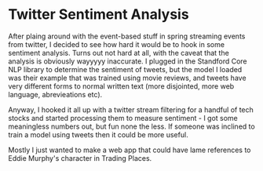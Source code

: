 # Twitter Sentiment Analysis  

After plaing around with the event-based stuff in spring streaming events from twitter, I decided to see how hard it would be to hook in some sentiment analysis.  Turns out not hard at all, with the caveat that the analysis is obviously wayyyyy inaccurate. I plugged in the Standford Core NLP library to determine the sentiment of tweets, but the model I loaded was their example that was trained using movie reviews, and tweets have very different forms to normal written text (more disjointed, more web language, abrevieations etc).

Anyway, I hooked it all up with a twitter stream filtering for a handful of tech stocks and started processing them to measure sentiment - I got some meaningless numbers out, but fun none the less.  If someone was inclined to train a model using tweets then it could be more useful.


Mostly I just wanted to make a web app that could have lame references to Eddie Murphy's character in Trading Places.
